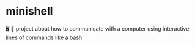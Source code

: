 # minishell
🖥 🐚 project about how to communicate with a computer using interactive lines of commands like a bash
